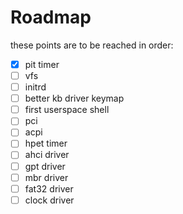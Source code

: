 # Roadmap

these points are to be reached in order:

- [x] pit timer
- [ ] vfs
- [ ] initrd
- [ ] better kb driver keymap
- [ ] first userspace shell
- [ ] pci
- [ ] acpi
- [ ] hpet timer
- [ ] ahci driver
- [ ] gpt driver
- [ ] mbr driver
- [ ] fat32 driver
- [ ] clock driver
